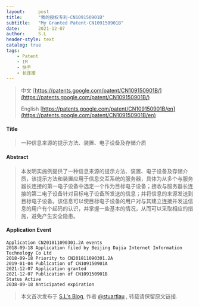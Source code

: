 ```yaml
---
layout:     post
title:      "我的授权专利-CN109150901B"
subtitle:   "My Granted Patent-CN109150901B"
date:       2021-12-07
author:     S.L
header-style: text
catalog: true
tags:
    - Patent
    - IM
    - 快手
    - 长连接
---
```

> 中文 [https://patents.google.com/patent/CN109150901B/](https://patents.google.com/patent/CN109150901B/)
>
> English [https://patents.google.com/patent/CN109150901B/en](https://patents.google.com/patent/CN109150901B/en)

#### Title
> 一种信息来源的提示方法、装置、电子设备及存储介质






#### Abstract
> 本发明实施例提供了一种信息来源的提示方法、装置、电子设备及存储介质，该提示方法和装置应用于信息交互系统的服务器，具体为从多个与服务器长连接的第一电子设备中选定一个作为目标电子设备；接收与服务器长连接的第二电子设备针对目标电子设备所发送的信息；并将信息的来源发送到目标电子设备。该信息可以使目标电子设备的用户对与其建立连接并发送信息的用户有个起码的认识，并掌握一些基本的情况，从而可以采取相应的措施，避免产生安全隐患。






#### Application Event
```
Application CN201811090301.2A events 
2018-09-18 Application filed by Beijing Dajia Internet Information Technology Co Ltd
2018-09-18 Priority to CN201811090301.2A
2019-01-04 Publication of CN109150901A
2021-12-07 Application granted
2021-12-07 Publication of CN109150901B
Status Active
2038-09-18 Anticipated expiration
```
> 本文首次发布于 [S.L's Blog](http://elsef.com), 作者 [@stuartlau](http://github.com/stuartlau) ,
转载请保留原文链接.
